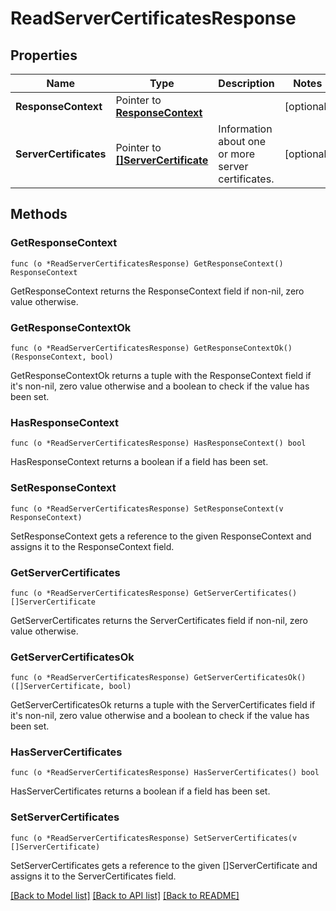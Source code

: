 # ReadServerCertificatesResponse

## Properties

Name | Type | Description | Notes
------------ | ------------- | ------------- | -------------
**ResponseContext** | Pointer to [**ResponseContext**](ResponseContext.md) |  | [optional] 
**ServerCertificates** | Pointer to [**[]ServerCertificate**](ServerCertificate.md) | Information about one or more server certificates. | [optional] 

## Methods

### GetResponseContext

`func (o *ReadServerCertificatesResponse) GetResponseContext() ResponseContext`

GetResponseContext returns the ResponseContext field if non-nil, zero value otherwise.

### GetResponseContextOk

`func (o *ReadServerCertificatesResponse) GetResponseContextOk() (ResponseContext, bool)`

GetResponseContextOk returns a tuple with the ResponseContext field if it's non-nil, zero value otherwise
and a boolean to check if the value has been set.

### HasResponseContext

`func (o *ReadServerCertificatesResponse) HasResponseContext() bool`

HasResponseContext returns a boolean if a field has been set.

### SetResponseContext

`func (o *ReadServerCertificatesResponse) SetResponseContext(v ResponseContext)`

SetResponseContext gets a reference to the given ResponseContext and assigns it to the ResponseContext field.

### GetServerCertificates

`func (o *ReadServerCertificatesResponse) GetServerCertificates() []ServerCertificate`

GetServerCertificates returns the ServerCertificates field if non-nil, zero value otherwise.

### GetServerCertificatesOk

`func (o *ReadServerCertificatesResponse) GetServerCertificatesOk() ([]ServerCertificate, bool)`

GetServerCertificatesOk returns a tuple with the ServerCertificates field if it's non-nil, zero value otherwise
and a boolean to check if the value has been set.

### HasServerCertificates

`func (o *ReadServerCertificatesResponse) HasServerCertificates() bool`

HasServerCertificates returns a boolean if a field has been set.

### SetServerCertificates

`func (o *ReadServerCertificatesResponse) SetServerCertificates(v []ServerCertificate)`

SetServerCertificates gets a reference to the given []ServerCertificate and assigns it to the ServerCertificates field.


[[Back to Model list]](../README.md#documentation-for-models) [[Back to API list]](../README.md#documentation-for-api-endpoints) [[Back to README]](../README.md)


